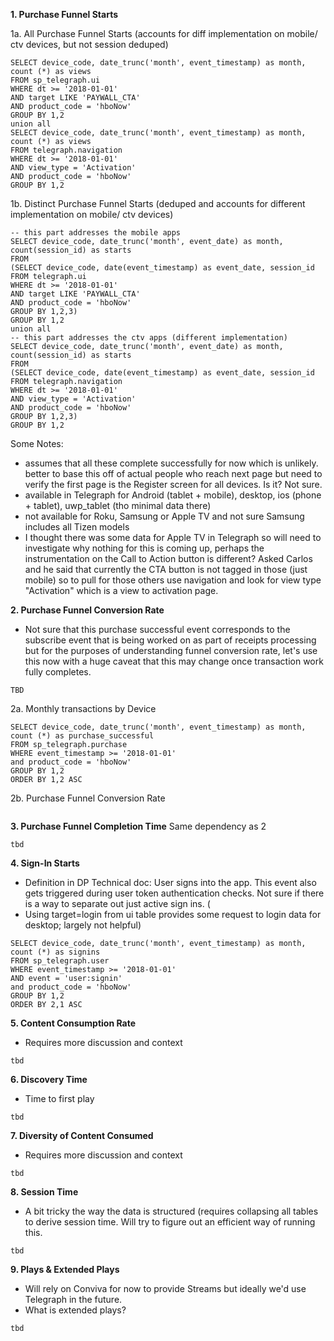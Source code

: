 **1.  Purchase Funnel Starts**

1a. All Purchase Funnel Starts (accounts for diff implementation on mobile/ ctv devices, but not session deduped)
```
SELECT device_code, date_trunc('month', event_timestamp) as month, count (*) as views 
FROM sp_telegraph.ui
WHERE dt >= '2018-01-01'
AND target LIKE 'PAYWALL_CTA'   
AND product_code = 'hboNow'
GROUP BY 1,2
union all
SELECT device_code, date_trunc('month', event_timestamp) as month, count (*) as views 
FROM telegraph.navigation
WHERE dt >= '2018-01-01'
AND view_type = 'Activation'  
AND product_code = 'hboNow'
GROUP BY 1,2
```

1b. Distinct Purchase Funnel Starts (deduped and accounts for different implementation on mobile/ ctv devices)
```
-- this part addresses the mobile apps
SELECT device_code, date_trunc('month', event_date) as month, count(session_id) as starts
FROM
(SELECT device_code, date(event_timestamp) as event_date, session_id
FROM telegraph.ui
WHERE dt >= '2018-01-01'
AND target LIKE 'PAYWALL_CTA'   
AND product_code = 'hboNow'
GROUP BY 1,2,3)
GROUP BY 1,2
union all
-- this part addresses the ctv apps (different implementation)
SELECT device_code, date_trunc('month', event_date) as month, count(session_id) as starts
FROM
(SELECT device_code, date(event_timestamp) as event_date, session_id
FROM telegraph.navigation
WHERE dt >= '2018-01-01'
AND view_type = 'Activation'  
AND product_code = 'hboNow'
GROUP BY 1,2,3)
GROUP BY 1,2
```

Some Notes: 

- assumes that all these complete successfully for now which is unlikely. better to base this off of actual people who reach next page but need to verify the first page is the Register screen for all devices. Is it? Not sure.
- available in Telegraph for Android (tablet + mobile), desktop, ios (phone + tablet), uwp_tablet (tho minimal data there)
- not available for Roku, Samsung or Apple TV and not sure Samsung includes all Tizen models
- I thought there was some data for Apple TV in Telegraph so will need to investigate why nothing for this is coming up, perhaps the instrumentation on the Call to Action button is different? Asked Carlos and he said that currently the CTA button is not tagged in those (just mobile) so to pull for those others use navigation  and look for view type "Activation" which is a view to activation page. 



**2.       Purchase Funnel Conversion Rate**
* Not sure that this purchase successful event corresponds to the subscribe event that is being worked on as part of receipts processing but for the purposes of understanding funnel conversion rate, let's use this now with a huge caveat that this may change once transaction work fully completes.

```
TBD
```

2a. Monthly transactions by Device
```
SELECT device_code, date_trunc('month', event_timestamp) as month, count (*) as purchase_successful
FROM sp_telegraph.purchase
WHERE event_timestamp >= '2018-01-01'
and product_code = 'hboNow'
GROUP BY 1,2
ORDER BY 1,2 ASC
```
2b. Purchase Funnel Conversion Rate 
```

```

**3.       Purchase Funnel Completion Time**
Same dependency as 2

```
tbd
```

**4.       Sign-In Starts**
* Definition in DP Technical doc: User signs into the app. This event also gets triggered during user token authentication checks. Not sure if there is a way to separate out just active sign ins. (
* Using target=login from ui table provides some request to login data for desktop; largely not helpful)

```
SELECT device_code, date_trunc('month', event_timestamp) as month, count (*) as signins
FROM sp_telegraph.user
WHERE event_timestamp >= '2018-01-01'
AND event = 'user:signin' 
and product_code = 'hboNow'
GROUP BY 1,2
ORDER BY 2,1 ASC
```

**5.       Content Consumption Rate**
* Requires more discussion and context

```
tbd
```

**6.       Discovery Time**
* Time to first play

```
tbd
```

**7.       Diversity of Content Consumed**
* Requires more discussion and context

```
tbd
```

**8.       Session Time**
* A bit tricky the way the data is structured (requires collapsing all tables to derive session time. Will try to figure out an efficient way of running this.

```
tbd
```

**9.       Plays & Extended Plays**
* Will rely on Conviva for now to provide Streams but ideally we'd use Telegraph in the future. 
* What is extended plays?

```
tbd
```


